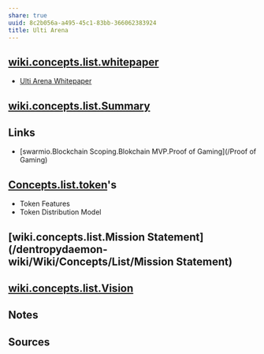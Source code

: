 ```yaml
---
share: true
uuid: 8c2b056a-a495-45c1-83bb-366062383924
title: Ulti Arena
---
```

## [wiki.concepts.list.whitepaper](/dentropydaemon-wiki/Wiki/Concepts/List/whitepaper)

* [Ulti Arena Whitepaper](https://ultiarena.com/wp-content/uploads/2021/05/Ulti-Arena-Whitepaper.pdf)

## [wiki.concepts.list.Summary](/dentropydaemon-wiki/Wiki/Concepts/List/Summary)

## Links

* [swarmio.Blockchain Scoping.Blokchain MVP.Proof of Gaming](/Proof of Gaming)

## [Concepts.list.token](/Tokenomics)'s

* Token Features
* Token Distribution Model

## [wiki.concepts.list.Mission Statement](/dentropydaemon-wiki/Wiki/Concepts/List/Mission Statement)

## [wiki.concepts.list.Vision](/dentropydaemon-wiki/Wiki/Concepts/List/Vision)

## Notes

## Sources